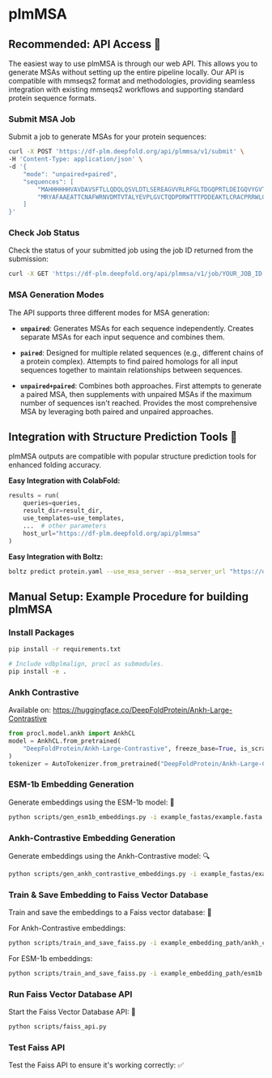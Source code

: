# plmMSA

## Recommended: API Access 🚀

The easiest way to use plmMSA is through our web API. This allows you to generate MSAs without setting up the entire pipeline locally. Our API is compatible with mmseqs2 format and methodologies, providing seamless integration with existing mmseqs2 workflows and supporting standard protein sequence formats.

### Submit MSA Job

Submit a job to generate MSAs for your protein sequences:

```bash
curl -X POST 'https://df-plm.deepfold.org/api/plmmsa/v1/submit' \
-H 'Content-Type: application/json' \
-d '{
    "mode": "unpaired+paired", 
    "sequences": [
        "MAHHHHHHVAVDAVSFTLLQDQLQSVLDTLSEREAGVVRLRFGLTDGQPRTLDEIGQVYGVTRERIRQIESKTMSKLRHPSRSQVLRDYLDGSSGSGTPEERLLRAIFGEKA",
        "MRYAFAAEATTCNAFWRNVDMTVTALYEVPLGVCTQDPDRWTTTPDDEAKTLCRACPRRWLCARDAVESAGAEGLWAGVVIPESGRARAFALGQLRSLAERNGYPVRDHRVSAQSA"
    ]
}'
```

### Check Job Status

Check the status of your submitted job using the job ID returned from the submission:

```bash
curl -X GET 'https://df-plm.deepfold.org/api/plmmsa/v1/job/YOUR_JOB_ID'
```

### MSA Generation Modes

The API supports three different modes for MSA generation:

- **`unpaired`**: Generates MSAs for each sequence independently. Creates separate MSAs for each input sequence and combines them.

- **`paired`**: Designed for multiple related sequences (e.g., different chains of a protein complex). Attempts to find paired homologs for all input sequences together to maintain relationships between sequences.

- **`unpaired+paired`**: Combines both approaches. First attempts to generate a paired MSA, then supplements with unpaired MSAs if the maximum number of sequences isn't reached. Provides the most comprehensive MSA by leveraging both paired and unpaired approaches.

## Integration with Structure Prediction Tools 🧬

plmMSA outputs are compatible with popular structure prediction tools for enhanced folding accuracy.

**Easy Integration with ColabFold:**
```python
results = run(
    queries=queries,
    result_dir=result_dir,
    use_templates=use_templates,
    ...  # other parameters
    host_url="https://df-plm.deepfold.org/api/plmmsa"
)
```

**Easy Integration with Boltz:**
```bash
boltz predict protein.yaml --use_msa_server --msa_server_url "https://df-plm.deepfold.org/api/plmmsa"
```


## Manual Setup: Example Procedure for building plmMSA

### Install Packages

```bash
pip install -r requirements.txt

# Include vdbplmalign, procl as submodules.
pip install -e .
```

### Ankh Contrastive

Available on: https://huggingface.co/DeepFoldProtein/Ankh-Large-Contrastive

```python
from procl.model.ankh import AnkhCL
model = AnkhCL.from_pretrained(
    "DeepFoldProtein/Ankh-Large-Contrastive", freeze_base=True, is_scratch=False
)
tokenizer = AutoTokenizer.from_pretrained("DeepFoldProtein/Ankh-Large-Contrastive")
```

### ESM-1b Embedding Generation

Generate embeddings using the ESM-1b model: 🧬
```bash
python scripts/gen_esm1b_embeddings.py -i example_fastas/example.fasta -o example_embedding_path/esm1b -b 1 -d cuda
```

### Ankh-Contrastive Embedding Generation

Generate embeddings using the Ankh-Contrastive model: 🔍
```bash
python scripts/gen_ankh_contrastive_embeddings.py -i example_fastas/example.fasta -o example_embedding_path/ankh_contrastive -b 1 -d cuda
```

### Train & Save Embedding to Faiss Vector Database

Train and save the embeddings to a Faiss vector database: 💾

For Ankh-Contrastive embeddings:
```bash
python scripts/train_and_save_faiss.py -i example_embedding_path/ankh_contrastive -o example_vdb_path/ankh_contrastive -f example_fastas/example.fasta -n 1
```

For ESM-1b embeddings:
```bash
python scripts/train_and_save_faiss.py -i example_embedding_path/esm1b -o example_vdb_path/esm1b -f example_fastas/example.fasta -n 1
```

### Run Faiss Vector Database API

Start the Faiss Vector Database API: 🚀
```bash
python scripts/faiss_api.py
```

### Test Faiss API

Test the Faiss API to ensure it's working correctly: ✅
